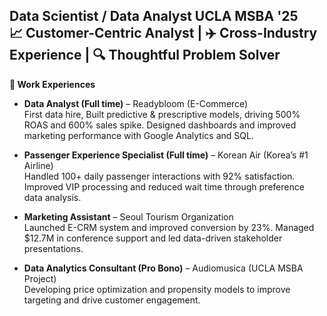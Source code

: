 **Data Scientist / Data Analyst** 
UCLA MSBA '25  
📈 Customer-Centric Analyst | ✈️ Cross-Industry Experience | 🔍 Thoughtful Problem Solver
---
**💼 Work Experiences**

- **Data Analyst (Full time)** – Readybloom (E-Commerce)  
  First data hire, Built predictive & prescriptive models, driving 500% ROAS and 600% sales spike. Designed dashboards and improved marketing performance with Google Analytics and SQL.

- **Passenger Experience Specialist (Full time)** – Korean Air (Korea’s #1 Airline)  
  Handled 100+ daily passenger interactions with 92% satisfaction. Improved VIP processing and reduced wait time through preference data analysis.

- **Marketing Assistant** – Seoul Tourism Organization  
  Launched E-CRM system and improved conversion by 23%. Managed $12.7M in conference support and led data-driven stakeholder presentations.

- **Data Analytics Consultant (Pro Bono)** – Audiomusica (UCLA MSBA Project)  
  Developing price optimization and propensity models to improve targeting and drive customer engagement.
